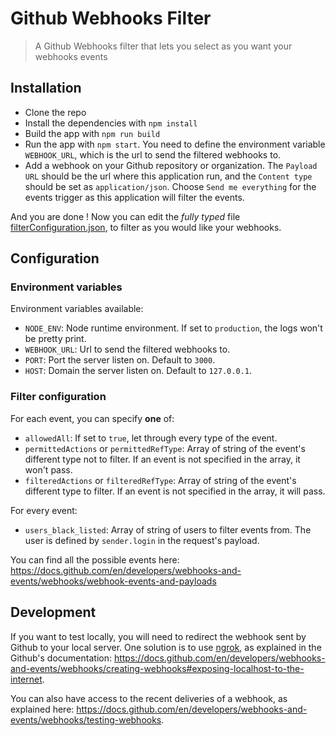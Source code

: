# Github Webhooks Filter
> A Github Webhooks filter that lets you select as you want your webhooks events

## Installation

- Clone the repo
- Install the dependencies with `npm install`
- Build the app with `npm run build`
- Run the app with `npm start`. You need to define the environment variable `WEBHOOK_URL`, which is the url to send the filtered webhooks to.
- Add a webhook on your Github repository or organization. The `Payload URL` should be the url where this application run, and the `Content type` should be set as `application/json`. Choose `Send me everything` for the events trigger as this application will filter the events.

And you are done ! Now you can edit the *fully typed* file [filterConfiguration.json](src/filterConfiguration.json), to filter as you would like your webhooks.

## Configuration

### Environment variables

Environment variables available:
- `NODE_ENV`: Node runtime environment. If set to `production`, the logs won't be pretty print.
- `WEBHOOK_URL`: Url to send the filtered webhooks to.
- `PORT`: Port the server listen on. Default to `3000`.
- `HOST`: Domain the server listen on. Default to `127.0.0.1`.

### Filter configuration

For each event, you can specify **one** of:
- `allowedAll`: If set to `true`, let through every type of the event.
- `permittedActions` or `permittedRefType`: Array of string of the event's different type not to filter. If an event is not specified in the array, it won't pass.
- `filteredActions` or `filteredRefType`: Array of string of the event's different type to filter. If an event is not specified in the array, it will pass.

For every event:
- `users_black_listed`: Array of string of users to filter events from. The user is defined by `sender.login` in the request's payload.

You can find all the possible events here: https://docs.github.com/en/developers/webhooks-and-events/webhooks/webhook-events-and-payloads

## Development

If you want to test locally, you will need to redirect the webhook sent by Github to your local server. One solution is to use [ngrok](https://ngrok.com/), as explained in the Github's documentation: https://docs.github.com/en/developers/webhooks-and-events/webhooks/creating-webhooks#exposing-localhost-to-the-internet.

You can also have access to the recent deliveries of a webhook, as explained here: https://docs.github.com/en/developers/webhooks-and-events/webhooks/testing-webhooks.
